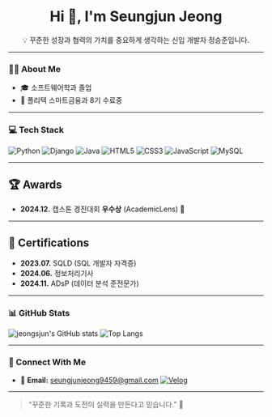 <h1 align="center">Hi 👋, I'm Seungjun Jeong</h1>
<p align="center">💡 꾸준한 성장과 협력의 가치를 중요하게 생각하는 신입 개발자 정승준입니다.</p>

---

### 🧑‍💻 About Me
- 🎓 소프트웨어학과 졸업
- 🌱 폴리텍 스마트금융과 8기 수료중
---

### 💻 Tech Stack

![Python](https://img.shields.io/badge/Python-3776AB?style=flat&logo=python&logoColor=white)
![Django](https://img.shields.io/badge/Django-092E20?style=flat&logo=django&logoColor=white)
![Java](https://img.shields.io/badge/Java-007396?style=flat&logo=java&logoColor=white)
![HTML5](https://img.shields.io/badge/HTML5-E34F26?style=flat&logo=html5&logoColor=white)
![CSS3](https://img.shields.io/badge/CSS3-1572B6?style=flat&logo=css3&logoColor=white)
![JavaScript](https://img.shields.io/badge/JavaScript-F7DF1E?style=flat&logo=javascript&logoColor=black)
![MySQL](https://img.shields.io/badge/MySQL-4479A1?style=flat&logo=mysql&logoColor=white)

---
## 🏆 Awards  
- **2024.12.** 캡스톤 경진대회 **우수상** (AcademicLens) 🏅  

---

## 📜 Certifications  
- **2023.07.** SQLD (SQL 개발자 자격증)  
- **2024.06.** 정보처리기사  
- **2024.11.** ADsP (데이터 분석 준전문가)  

---
### 📊 GitHub Stats

![jeongsjun's GitHub stats](https://github-readme-stats.vercel.app/api?username=jeongsjun&show_icons=true&theme=tokyonight)
![Top Langs](https://github-readme-stats.vercel.app/api/top-langs/?username=jeongsjun&layout=compact&theme=tokyonight)

---

### 🔗 Connect With Me
- 📧 **Email:** [seungjunjeong9459@gmail.com](mailto:seungjunjeong9459@gmail.com)
[![Velog](https://img.shields.io/badge/Velog-20C997?logo=velog&style=flat)](https://velog.io/@jeongsjun)

---

> “꾸준한 기록과 도전이 실력을 만든다고 믿습니다.” 💪



